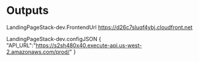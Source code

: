 # Outputs

LandingPageStack-dev.FrontendUrl
https://d26c7sluqf4ybj.cloudfront.net

LandingPageStack-dev.configJSON
{
    "API_URL":"https://s2sh480x40.execute-api.us-west-2.amazonaws.com/prod/"
}